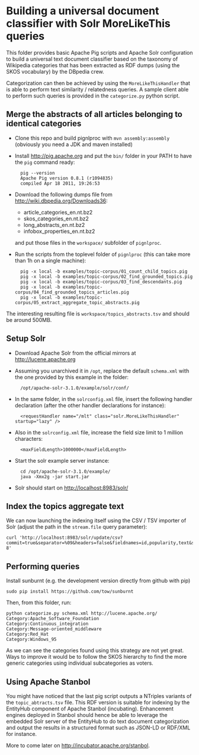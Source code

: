 # Building a universal document classifier with Solr MoreLikeThis queries

This folder provides basic Apache Pig scripts and Apache Solr configuration to
build a universal text document classifier based on the taxonomy of Wikipedia
categories that has been extracted as RDF dumps (using the SKOS vocabulary) by
the DBpedia crew.

Categorization can then be achieved by using the `MoreLikeThisHandler` that is
able to perform text similarity / relatedness queries. A sample client able to
perform such queries is provided in the `categorize.py` python script.


## Merge the abstracts of all articles belonging to identical categories

- Clone this repo and build pignlproc with `mvn assembly:assembly` (obviously
  you need a JDK and maven installed)

- Install <http://pig.apache.org> and put the `bin/` folder in your PATH to have
  the `pig` command ready:

        pig --version
        Apache Pig version 0.8.1 (r1094835)
        compiled Apr 18 2011, 19:26:53

- Download the following dumps file from <http://wiki.dbpedia.org/Downloads36>:

  - article_categories_en.nt.bz2
  - skos_categories_en.nt.bz2
  - long_abstracts_en.nt.bz2
  - infobox_properties_en.nt.bz2

  and put those files in the `workspace/` subfolder of `pignlproc`.

- Run the scripts from the toplevel folder of `pignlproc`
  (this can take more than 1h on a single machine):

        pig -x local -b examples/topic-corpus/01_count_child_topics.pig
        pig -x local -b examples/topic-corpus/02_find_grounded_topics.pig
        pig -x local -b examples/topic-corpus/03_find_descendants.pig
        pig -x local -b examples/topic-corpus/04_find_grounded_topics_articles.pig
        pig -x local -b examples/topic-corpus/05_extract_aggregate_topic_abstracts.pig

The interesting resulting file is `workspace/topics_abstracts.tsv` and should be
around 500MB.


## Setup Solr

- Download Apache Solr from the official mirrors at <http://lucene.apache.org>

- Assuming you unarchived it in `/opt`, replace the default `schema.xml` with
  the one provided by this example in the folder:

        /opt/apache-solr-3.1.0/example/solr/conf/

- In the same folder, in the `solrconfig.xml` file, insert the following
  handler declaration (after the other handler declarations for instance):

        <requestHandler name="/mlt" class="solr.MoreLikeThisHandler" startup="lazy" />

- Also in the `solrconfig.xml` file, increase the field size limit to 1 million
  characters:

        <maxFieldLength>1000000</maxFieldLength>

- Start the solr example server instance:

        cd /opt/apache-solr-3.1.0/example/
        java -Xmx2g -jar start.jar

- Solr should start on <http://localhost:8983/solr/>


## Index the topics aggregate text

We can now launching the indexing itself using the CSV / TSV importer of Solr
(adjust the path in the `stream.file` query parameter):

    curl 'http://localhost:8983/solr/update/csv?commit=true&separator=%09&headers=false&fieldnames=id,popularity,text&stream.file=/path/to/topics_abstracts.tsv&stream.contentType=text/plain;charset=utf-8'


## Performing queries

Install sunburnt (e.g. the development version directly from github with pip)

    sudo pip install https://github.com/tow/sunburnt

Then, from this folder, run:

    python categorize.py schema.xml http://lucene.apache.org/
    Category:Apache_Software_Foundation
    Category:Continuous_integration
    Category:Message-oriented_middleware
    Category:Red_Hat
    Category:Windows_95

As we can see the categories found using this strategy are not yet
great. Ways to improve it would be to follow the SKOS hierarchy to find
the more generic categories using individual subcategories as voters.


## Using Apache Stanbol

You might have noticed that the last pig script outputs a NTriples
variants of the `topic_abtracts.tsv` file. This RDF version is
suitable for indexing by the EntityHub component of Apache Stanbol
(incubating). Enhancement engines deployed in Stanbol should hence be
able to leverage the embedded Solr server of the EntityHub to do text
document categorization and output the results in a structured format
such as JSON-LD or RDF/XML for instance.

More to come later on <http://incubator.apache.org/stanbol>.

